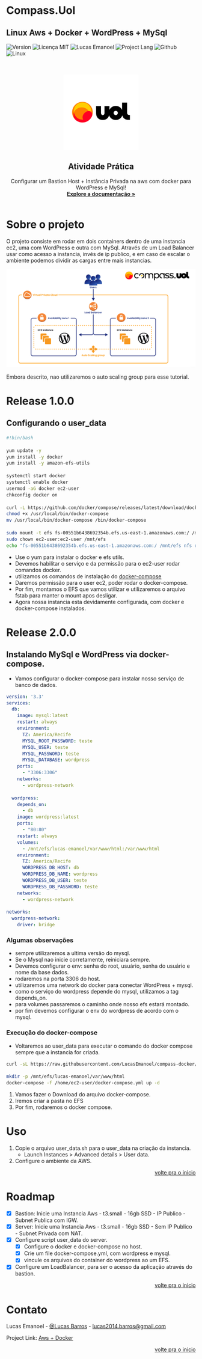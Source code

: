 # Compass.Uol

## Linux Aws + Docker + WordPress + MySql

<p>
  <img src = "https://d25lcipzij17d.cloudfront.net/badge.svg?id=gh&r=r&type=6e&v=1.0.0&x2=0" alt = "Version">
  <img src = "https://img.shields.io/badge/License-MIT-blue.svg" alt = "Licença MIT">
  <img src = "https://img.shields.io/badge/Made%20by-Lucas%20Emanoel-purple" alt = "Lucas Emanoel">
  <img src = "https://img.shields.io/badge/Project%20Lang-Portugueses%20BR-lightgreen" alt = "Project Lang">
  <img src = "https://badgen.net/badge/icon/github?icon=github&label" alt = "Github">
  <img src = "https://svgshare.com/i/Zhy.svg" alt = "Linux">
</p>

<br />
<br />
<div align="center">
  <a href="https://github.com/LucasEmanoel/compass-docker.git">
    <img src="https://github.com/LucasEmanoel/assets/blob/master/uol-logo.svg" alt="Logo" height="200">
  </a>

  <h2 align="center">Atividade Prática</h2>

  <p align="center">
    Configurar um Bastion Host + Instância Privada na aws com docker para WordPress e MySql!
    <br />
    <a href="#"><strong>Explore a documentação »</strong></a>
    <br />
    <br />
  </p>
</div>

# Sobre o projeto
O projeto consiste em rodar em dois containers dentro de uma instancia ec2, uma com WordPress e outra com MySql. Através de um Load Balancer usar como acesso a instancia, invés de ip publico, e em caso de escalar o ambiente podemos dividir as cargas entre mais instancias.

![image](https://github.com/LucasEmanoel/assets/blob/master/atv-docker.png)

Embora descrito, nao utilizaremos o auto scaling group para esse tutorial. 

# Release 1.0.0

## Configurando o user_data

```bash
#!bin/bash

yum update -y
yum install -y docker
yum install -y amazon-efs-utils

systemctl start docker
systemctl enable docker
usermod -aG docker ec2-user
chkconfig docker on

curl -L https://github.com/docker/compose/releases/latest/download/docker-compose-$(uname -s)-$(uname -m) -o /usr/local/bin/docker-compose
chmod +x /usr/local/bin/docker-compose
mv /usr/local/bin/docker-compose /bin/docker-compose

sudo mount -t efs fs-00551b6438692354b.efs.us-east-1.amazonaws.com:/ /mnt/efs
sudo chown ec2-user:ec2-user /mnt/efs
echo "fs-00551b6438692354b.efs.us-east-1.amazonaws.com:/ /mnt/efs nfs defaults 0 0" >> /etc/fstab
```

* Use o yum para instalar o docker e efs utils.
* Devemos habilitar o serviço e da permissão para o ec2-user rodar comandos docker.
* utilizamos os comandos de instalação do [docker-compose](https://docs.docker.com/compose/install/)
* Daremos permissão para o user ec2, poder rodar o docker-compose.
* Por fim, montamos o EFS que vamos utilizar e utilizaremos o arquivo fstab para manter o mount apos desligar.
* Agora nossa instancia esta devidamente configurada, com docker e docker-compose instalados.

# Release 2.0.0 
## Instalando MySql e WordPress via docker-compose.

* Vamos configurar o docker-compose para instalar nosso serviço de banco de dados.

```yml
version: '3.3'
services:
  db:
    image: mysql:latest
    restart: always
    environment:
      TZ: America/Recife
      MYSQL_ROOT_PASSWORD: teste
      MYSQL_USER: teste
      MYSQL_PASSWORD: teste
      MYSQL_DATABASE: wordpress
    ports:
      - "3306:3306"
    networks:
      - wordpress-network

  wordpress:
    depends_on:
      - db
    image: wordpress:latest
    ports:
      - "80:80"
    restart: always
    volumes:
      - /mnt/efs/lucas-emanoel/var/www/html:/var/www/html
    environment:
      TZ: America/Recife
      WORDPRESS_DB_HOST: db
      WORDPRESS_DB_NAME: wordpress
      WORDPRESS_DB_USER: teste
      WORDPRESS_DB_PASSWORD: teste
    networks:
      - wordpress-network

networks:
  wordpress-network:
    driver: bridge
```
### Algumas observações

* sempre utilizaremos a ultima versão do mysql.
* Se o Mysql nao inicie corretamente, reiniciara sempre.
* Devemos configurar o env: senha do root, usuário, senha do usuário e nome da base dados. 
* rodaremos na porta 3306 do host.
* utilizaremos uma network do docker para conectar WordPress + mysql.
* como o serviço do wordpress depende do mysql, utilizamos a tag depends_on.
* para volumes passaremos o caminho onde nosso efs estará montado.
* por fim devemos configurar o env do wordpress de acordo com o mysql.

### Execução do docker-compose

* Voltaremos ao user_data para executar o comando do docker compose sempre que a instancia for criada.

```bash
curl -sL https://raw.githubusercontent.com/LucasEmanoel/compass-docker/main/docker-compose.yml --output /home/ec2-user/docker-compose.yml

mkdir -p /mnt/efs/lucas-emanoel/var/www/html
docker-compose -f /home/ec2-user/docker-compose.yml up -d
```
1. Vamos fazer o Download do arquivo docker-compose. 
2. Iremos criar a pasta no EFS
3. Por fim, rodaremos o docker compose.

 # Uso

1. Copie o arquivo user_data.sh para o user_data na criação da instancia.
    * Launch Instances > Advanced details > User data.
2. Configure o ambiente da AWS.

<p align="right"><a href="#compass-uol">volte pra o inicio</a></p>

# Roadmap

* [x] Bastion: Inicie uma Instancia Aws - t3.small - 16gb SSD - IP Publico - Subnet Publica com IGW.
* [x] Server: Inicie uma Instancia Aws - t3.small - 16gb SSD - Sem IP Publico - Subnet Privada com NAT.
* [x] Configure script user_data do server.
  * [x] Configure o docker e docker-compose no host.
  * [x] Crie um file docker-compose.yml, com wordpress e mysql. 
  * [x] vincule os arquivos do container do wordpress ao um EFS.
* [x] Configure um LoadBalancer, para ser o acesso da aplicação através do bastion.

<p align="right"><a href="#compass-uol">volte pra o inicio</a></p>

# Contato

Lucas Emanoel - [@Lucas Barros](https://www.linkedin.com/in/lucas-barros-979011135) - lucas2014.barros@gmail.com

Project Link: [Aws + Docker](https://github.com/LucasEmanoel/compass-docker.git)

<p align="right"><a href="#compass-uol">volte pra o inicio</a></p>
